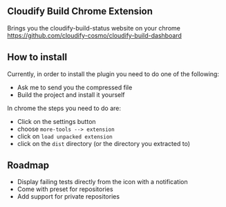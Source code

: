 Cloudify Build Chrome Extension
--------------------------------

Brings you the cloudify-build-status website on your chrome https://github.com/cloudify-cosmo/cloudify-build-dashboard


How to install
---------------

Currently, in order to install the plugin you need to do one of the following: 
 - Ask me to send you the compressed file
 - Build the project and install it yourself

In chrome the steps you need to do are: 
 - Click on the settings button 
 - choose `more-tools --> extension`
 - click on `load unpacked extension`
 - click on the `dist` directory (or the directory you extracted to)



Roadmap
-------

 - Display failing tests directly from the icon with a notification
 - Come with preset for repositories
 - Add support for private repositories
